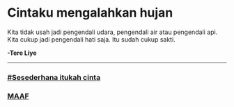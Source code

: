 # Cintaku mengalahkan hujan

Kita tidak usah jadi pengendali udara, pengendali air atau pengendali api. Kita cukup jadi pengendali hati saja.
Itu sudah cukup sakti.

**-Tere Liye**
_______________________________________________________________________________


### [#Sesederhana itukah cinta](https://itsmecevi.github.io/-Sesederhana-itukah-cinta/)

### [MAAF](https://itsmecevi.github.io/-MAAF/)




